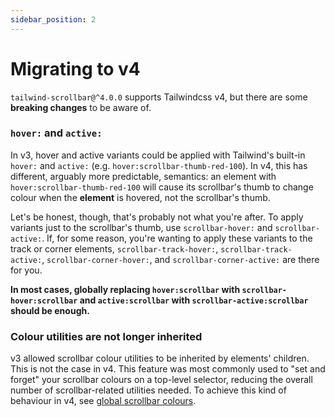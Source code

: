 ```yaml
---
sidebar_position: 2
---
```


# Migrating to v4

`tailwind-scrollbar@^4.0.0` supports Tailwindcss v4, but there are some **breaking changes** to be aware of.

### `hover:` and `active:`

In v3, hover and active variants could be applied with Tailwind's built-in `hover:` and `active:` (e.g. `hover:scrollbar-thumb-red-100`). In v4, this has different, arguably more predictable, semantics: an element with `hover:scrollbar-thumb-red-100` will cause its scrollbar's thumb to change colour when the **element** is hovered, not the scrollbar's thumb.

Let's be honest, though, that's probably not what you're after. To apply variants just to the scrollbar's thumb, use `scrollbar-hover:` and `scrollbar-active:`. If, for some reason, you're wanting to apply these variants to the track or corner elements, `scrollbar-track-hover:`, `scrollbar-track-active:`, `scrollbar-corner-hover:`, and `scrollbar-corner-active:` are there for you.

**In most cases, globally replacing `hover:scrollbar` with `scrollbar-hover:scrollbar` and `active:scrollbar` with `scrollbar-active:scrollbar` should be enough.**

### Colour utilities are not longer inherited

v3 allowed scrollbar colour utilities to be inherited by elements' children. This is not the case in v4. This feature was most commonly used to "set and forget" your scrollbar colours on a top-level selector, reducing the overall number of scrollbar-related utilities needed. To achieve this kind of behaviour in v4, see [global scrollbar colours](/examples#global-configuration).
